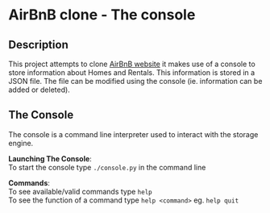 # AirBnB clone - The console

## Description
This project attempts to clone [AirBnB website](https://www.airbnb.com)
it makes use of a console to store information about Homes and Rentals.
This information is stored in a JSON file. The file can be modified using
the console (ie. information can be added or deleted).

## The Console
The console is a command line interpreter used to interact with the
storage engine.

**Launching The Console**:  
To start the console type `./console.py` in the command line

**Commands**:  
To see available/valid commands type `help`  
To see the function of a command type `help <command>` eg. `help quit`
